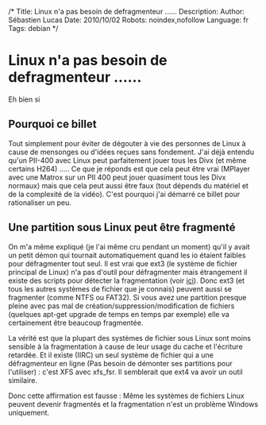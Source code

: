 /*
Title: Linux n'a pas besoin de defragmenteur ......
Description: 
Author: Sébastien Lucas
Date: 2010/10/02
Robots: noindex,nofollow
Language: fr
Tags: debian
*/
# Linux n'a pas besoin de defragmenteur ......

Eh bien si 

## Pourquoi ce billet

Tout simplement pour éviter de dégouter à vie des personnes de Linux à cause de mensonges ou d'idées reçues sans fondement. J'ai déjà entendu qu'un PII-400 avec Linux peut parfaitement jouer tous les Divx (et même certains H264) ..... Ce que je réponds est que cela peut être vrai (MPlayer avec une Matrox sur un PII 400 peut jouer quasiment tous les Divx normaux) mais que cela peut aussi être faux (tout dépends du matériel et de la complexité de la vidéo). C'est pourquoi j'ai démarré ce billet pour rationaliser un peu.
## Une partition sous Linux peut être fragmenté

On m'a même expliqué (je l'ai même cru pendant un moment) qu'il y avait un petit démon qui tournait automatiquement quand les io étaient faibles pour défragmenter tout seul. Il est vrai que ext3 (le système de fichier principal de Linux) n'a pas d'outil pour défragmenter mais étrangement il existe des scripts pour détecter la fragmentation (voir [ici](http://www2.lut.fi/~ilonen/ext3_fragmentation.html)). Donc ext3 (et tous les autres systèmes de fichier que je connais) peuvent aussi se fragmenter (comme NTFS ou FAT32). Si vous avez une partition presque pleine avec pas mal de création/suppression/modification de fichiers (quelques apt-get upgrade de temps en temps par exemple) elle va certainement être beaucoup fragmentée.

La vérité est que la plupart des systèmes de fichier sous Linux sont moins sensible à la fragmentation à cause de leur usage du cache et l'écriture retardée. Et il existe (IIRC) un seul système de fichier qui a une défragmenteur en ligne (Pas besoin de démonter ses partitions pour l'utiliser) : c'est XFS avec xfs_fsr. Il semblerait que ext4 va avoir un outil similaire.

Donc cette affirmation est fausse : Même les systèmes de fichiers Linux peuvent devenir fragmentés et la fragmentation n'est un problème Windows uniquement.

